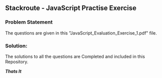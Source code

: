 ## Stackroute - JavaScript Practise Exercise 

### Problem Statement

 The questions are given in this  "JavaScript_Evaluation_Exercise_1.pdf"    file. 
 
### Solution:

 The solutions to all the questions are Completed and included in this Repository. 


***Thats It***
